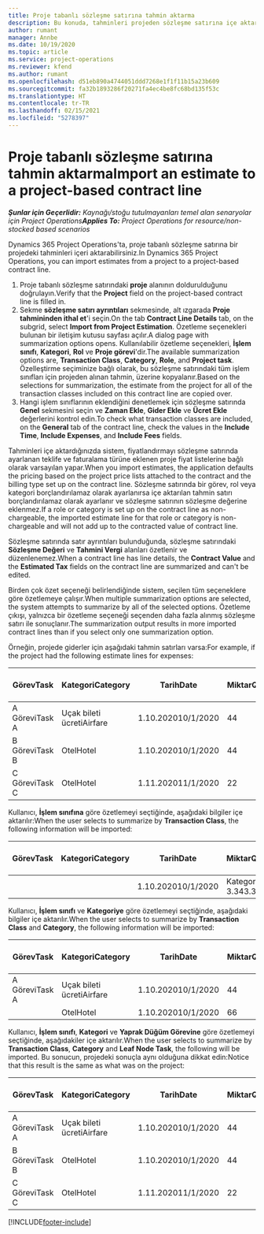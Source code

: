 ```yaml
---
title: Proje tabanlı sözleşme satırına tahmin aktarma
description: Bu konuda, tahminleri projeden sözleşme satırına içe aktarma hakkında bilgiler sağlanmaktadır.
author: rumant
manager: Annbe
ms.date: 10/19/2020
ms.topic: article
ms.service: project-operations
ms.reviewer: kfend
ms.author: rumant
ms.openlocfilehash: d51eb890a4744051ddd7268e1f1f11b15a23b609
ms.sourcegitcommit: fa32b1893286f20271fa4ec4be8fc68bd135f53c
ms.translationtype: HT
ms.contentlocale: tr-TR
ms.lasthandoff: 02/15/2021
ms.locfileid: "5278397"
---
```

# <a name="import-an-estimate-to-a-project-based-contract-line"></a><span data-ttu-id="5f456-103">Proje tabanlı sözleşme satırına tahmin aktarma</span><span class="sxs-lookup"><span data-stu-id="5f456-103">Import an estimate to a project-based contract line</span></span>

<span data-ttu-id="5f456-104">_**Şunlar için Geçerlidir:** Kaynağı/stoğu tutulmayanları temel alan senaryolar için Project Operations_</span><span class="sxs-lookup"><span data-stu-id="5f456-104">_**Applies To:** Project Operations for resource/non-stocked based scenarios_</span></span>

<span data-ttu-id="5f456-105">Dynamics 365 Project Operations'ta, proje tabanlı sözleşme satırına bir projedeki tahminleri içeri aktarabilirsiniz.</span><span class="sxs-lookup"><span data-stu-id="5f456-105">In Dynamics 365 Project Operations, you can import estimates from a project to a project-based contract line.</span></span>

1. <span data-ttu-id="5f456-106">Proje tabanlı sözleşme satırındaki **proje** alanının doldurulduğunu doğrulayın.</span><span class="sxs-lookup"><span data-stu-id="5f456-106">Verify that the **Project** field on the project-based contract line is filled in.</span></span>
2. <span data-ttu-id="5f456-107">Sekme **sözleşme satırı ayrıntıları** sekmesinde, alt ızgarada **Proje tahmininden ithal et**'i seçin.</span><span class="sxs-lookup"><span data-stu-id="5f456-107">On the tab **Contract Line Details** tab, on the subgrid, select **Import from Project Estimation**.</span></span> <span data-ttu-id="5f456-108">Özetleme seçenekleri bulunan bir iletişim kutusu sayfası açılır.</span><span class="sxs-lookup"><span data-stu-id="5f456-108">A dialog page with summarization options opens.</span></span> <span data-ttu-id="5f456-109">Kullanılabilir özetleme seçenekleri, **İşlem sınıfı**, **Kategori**, **Rol** ve **Proje görevi**'dir.</span><span class="sxs-lookup"><span data-stu-id="5f456-109">The available summarization options are, **Transaction Class**, **Category**, **Role**, and **Project task**.</span></span> <span data-ttu-id="5f456-110">Özelleştirme seçiminize bağlı olarak, bu sözleşme satırındaki tüm işlem sınıfları için projeden alınan tahmin, üzerine kopyalanır.</span><span class="sxs-lookup"><span data-stu-id="5f456-110">Based on the selections for summarization, the estimate from the project for all of the transaction classes included on this contract line are copied over.</span></span> 
3. <span data-ttu-id="5f456-111">Hangi işlem sınıflarının eklendiğini denetlemek için sözleşme satırında **Genel** sekmesini seçin ve **Zaman Ekle**, **Gider Ekle** ve **Ücret Ekle** değerlerini kontrol edin.</span><span class="sxs-lookup"><span data-stu-id="5f456-111">To check what transaction classes are included, on the **General** tab of the contract line, check the values in the **Include Time**, **Include Expenses**, and **Include Fees** fields.</span></span>

<span data-ttu-id="5f456-112">Tahminleri içe aktardığınızda sistem, fiyatlandırmayı sözleşme satırında ayarlanan teklife ve faturalama türüne eklenen proje fiyat listelerine bağlı olarak varsayılan yapar.</span><span class="sxs-lookup"><span data-stu-id="5f456-112">When you import estimates, the application defaults the pricing based on the project price lists attached to the contract and the billing type set up on the contract line.</span></span> <span data-ttu-id="5f456-113">Sözleşme satırında bir görev, rol veya kategori borçlandırılamaz olarak ayarlanırsa içe aktarılan tahmin satırı borçlandırılamaz olarak ayarlanır ve sözleşme satırının sözleşme değerine eklenmez.</span><span class="sxs-lookup"><span data-stu-id="5f456-113">If a role or category is set up on the contract line as non-chargeable, the imported estimate line for that role or category is non-chargeable and will not add up to the contracted value of contract line.</span></span>

<span data-ttu-id="5f456-114">Sözleşme satırında satır ayrıntıları bulunduğunda, sözleşme satırındaki **Sözleşme Değeri** ve **Tahmini Vergi** alanları özetlenir ve düzenlenemez.</span><span class="sxs-lookup"><span data-stu-id="5f456-114">When a contract line has line details, the **Contract Value** and the **Estimated Tax** fields on the contract line are summarized and can't be edited.</span></span>

<span data-ttu-id="5f456-115">Birden çok özet seçeneği belirlendiğinde sistem, seçilen tüm seçeneklere göre özetlemeye çalışır.</span><span class="sxs-lookup"><span data-stu-id="5f456-115">When multiple summarization options are selected, the system attempts to summarize by all of the selected options.</span></span> <span data-ttu-id="5f456-116">Özetleme çıkışı, yalnızca bir özetleme seçeneği seçenden daha fazla alınmış sözleşme satırı ile sonuçlanır.</span><span class="sxs-lookup"><span data-stu-id="5f456-116">The summarization output results in more imported contract lines than if you select only one summarization option.</span></span>

<span data-ttu-id="5f456-117">Örneğin, projede giderler için aşağıdaki tahmin satırları varsa:</span><span class="sxs-lookup"><span data-stu-id="5f456-117">For example, if the project had the following estimate lines for expenses:</span></span>

| <span data-ttu-id="5f456-118">Görev</span><span class="sxs-lookup"><span data-stu-id="5f456-118">Task</span></span> | <span data-ttu-id="5f456-119">Kategori</span><span class="sxs-lookup"><span data-stu-id="5f456-119">Category</span></span> | <span data-ttu-id="5f456-120">Tarih</span><span class="sxs-lookup"><span data-stu-id="5f456-120">Date</span></span> | <span data-ttu-id="5f456-121">Miktar</span><span class="sxs-lookup"><span data-stu-id="5f456-121">Quantity</span></span> | <span data-ttu-id="5f456-122">Birim fiyatı</span><span class="sxs-lookup"><span data-stu-id="5f456-122">Unit price</span></span> | <span data-ttu-id="5f456-123">Miktar</span><span class="sxs-lookup"><span data-stu-id="5f456-123">Amount</span></span> |
| --- | --- | --- | --- | --- | --- |
| <span data-ttu-id="5f456-124">A Görevi</span><span class="sxs-lookup"><span data-stu-id="5f456-124">Task A</span></span> | <span data-ttu-id="5f456-125">Uçak bileti ücreti</span><span class="sxs-lookup"><span data-stu-id="5f456-125">Airfare</span></span> | <span data-ttu-id="5f456-126">1.10.2020</span><span class="sxs-lookup"><span data-stu-id="5f456-126">10/1/2020</span></span> | <span data-ttu-id="5f456-127">4</span><span class="sxs-lookup"><span data-stu-id="5f456-127">4</span></span> | <span data-ttu-id="5f456-128">400</span><span class="sxs-lookup"><span data-stu-id="5f456-128">400</span></span> | <span data-ttu-id="5f456-129">1600</span><span class="sxs-lookup"><span data-stu-id="5f456-129">1600</span></span> |
| <span data-ttu-id="5f456-130">B Görevi</span><span class="sxs-lookup"><span data-stu-id="5f456-130">Task B</span></span> | <span data-ttu-id="5f456-131">Otel</span><span class="sxs-lookup"><span data-stu-id="5f456-131">Hotel</span></span> | <span data-ttu-id="5f456-132">1.10.2020</span><span class="sxs-lookup"><span data-stu-id="5f456-132">10/1/2020</span></span> | <span data-ttu-id="5f456-133">4</span><span class="sxs-lookup"><span data-stu-id="5f456-133">4</span></span> | <span data-ttu-id="5f456-134">200</span><span class="sxs-lookup"><span data-stu-id="5f456-134">200</span></span> | <span data-ttu-id="5f456-135">800</span><span class="sxs-lookup"><span data-stu-id="5f456-135">800</span></span> |
| <span data-ttu-id="5f456-136">C Görevi</span><span class="sxs-lookup"><span data-stu-id="5f456-136">Task C</span></span> | <span data-ttu-id="5f456-137">Otel</span><span class="sxs-lookup"><span data-stu-id="5f456-137">Hotel</span></span> | <span data-ttu-id="5f456-138">1.11.2020</span><span class="sxs-lookup"><span data-stu-id="5f456-138">11/1/2020</span></span> | <span data-ttu-id="5f456-139">2</span><span class="sxs-lookup"><span data-stu-id="5f456-139">2</span></span> | <span data-ttu-id="5f456-140">200</span><span class="sxs-lookup"><span data-stu-id="5f456-140">200</span></span> | <span data-ttu-id="5f456-141">400</span><span class="sxs-lookup"><span data-stu-id="5f456-141">400</span></span> |

<span data-ttu-id="5f456-142">Kullanıcı, **İşlem sınıfına** göre özetlemeyi seçtiğinde, aşağıdaki bilgiler içe aktarılır:</span><span class="sxs-lookup"><span data-stu-id="5f456-142">When the user selects to summarize by **Transaction Class**, the following information will be imported:</span></span>

| <span data-ttu-id="5f456-143">Görev</span><span class="sxs-lookup"><span data-stu-id="5f456-143">Task</span></span> | <span data-ttu-id="5f456-144">Kategori</span><span class="sxs-lookup"><span data-stu-id="5f456-144">Category</span></span> | <span data-ttu-id="5f456-145">Tarih</span><span class="sxs-lookup"><span data-stu-id="5f456-145">Date</span></span> | <span data-ttu-id="5f456-146">Miktar</span><span class="sxs-lookup"><span data-stu-id="5f456-146">Quantity</span></span> | <span data-ttu-id="5f456-147">Birim fiyatı</span><span class="sxs-lookup"><span data-stu-id="5f456-147">Unit price</span></span> | <span data-ttu-id="5f456-148">Miktar</span><span class="sxs-lookup"><span data-stu-id="5f456-148">Amount</span></span> |
| --- | --- | --- | --- | --- | --- |
| &nbsp;  | &nbsp;  | <span data-ttu-id="5f456-149">1.10.2020</span><span class="sxs-lookup"><span data-stu-id="5f456-149">10/1/2020</span></span> | <span data-ttu-id="5f456-150">Kategori 3.34</span><span class="sxs-lookup"><span data-stu-id="5f456-150">3.34</span></span> | <span data-ttu-id="5f456-151">840</span><span class="sxs-lookup"><span data-stu-id="5f456-151">840</span></span> | <span data-ttu-id="5f456-152">Kategori 2800</span><span class="sxs-lookup"><span data-stu-id="5f456-152">2800</span></span> |

<span data-ttu-id="5f456-153">Kullanıcı, **İşlem sınıfı** ve **Kategoriye** göre özetlemeyi seçtiğinde, aşağıdaki bilgiler içe aktarılır.</span><span class="sxs-lookup"><span data-stu-id="5f456-153">When the user selects to summarize by **Transaction Class** and **Category**, the following information will be imported:</span></span>

| <span data-ttu-id="5f456-154">Görev</span><span class="sxs-lookup"><span data-stu-id="5f456-154">Task</span></span> | <span data-ttu-id="5f456-155">Kategori</span><span class="sxs-lookup"><span data-stu-id="5f456-155">Category</span></span> | <span data-ttu-id="5f456-156">Tarih</span><span class="sxs-lookup"><span data-stu-id="5f456-156">Date</span></span> | <span data-ttu-id="5f456-157">Miktar</span><span class="sxs-lookup"><span data-stu-id="5f456-157">Quantity</span></span> | <span data-ttu-id="5f456-158">Birim fiyatı</span><span class="sxs-lookup"><span data-stu-id="5f456-158">Unit price</span></span> | <span data-ttu-id="5f456-159">Miktar</span><span class="sxs-lookup"><span data-stu-id="5f456-159">Amount</span></span> |
| --- | --- | --- | --- | --- | --- |
| <span data-ttu-id="5f456-160">A Görevi</span><span class="sxs-lookup"><span data-stu-id="5f456-160">Task A</span></span> | <span data-ttu-id="5f456-161">Uçak bileti ücreti</span><span class="sxs-lookup"><span data-stu-id="5f456-161">Airfare</span></span> | <span data-ttu-id="5f456-162">1.10.2020</span><span class="sxs-lookup"><span data-stu-id="5f456-162">10/1/2020</span></span> | <span data-ttu-id="5f456-163">4</span><span class="sxs-lookup"><span data-stu-id="5f456-163">4</span></span> | <span data-ttu-id="5f456-164">400</span><span class="sxs-lookup"><span data-stu-id="5f456-164">400</span></span> | <span data-ttu-id="5f456-165">1600</span><span class="sxs-lookup"><span data-stu-id="5f456-165">1600</span></span> |
| &nbsp;  | <span data-ttu-id="5f456-166">Otel</span><span class="sxs-lookup"><span data-stu-id="5f456-166">Hotel</span></span> | <span data-ttu-id="5f456-167">1.10.2020</span><span class="sxs-lookup"><span data-stu-id="5f456-167">10/1/2020</span></span> | <span data-ttu-id="5f456-168">6</span><span class="sxs-lookup"><span data-stu-id="5f456-168">6</span></span> | <span data-ttu-id="5f456-169">200</span><span class="sxs-lookup"><span data-stu-id="5f456-169">200</span></span> | <span data-ttu-id="5f456-170">1200</span><span class="sxs-lookup"><span data-stu-id="5f456-170">1200</span></span> |

<span data-ttu-id="5f456-171">Kullanıcı, **İşlem sınıfı**, **Kategori** ve **Yaprak Düğüm Görevine** göre özetlemeyi seçtiğinde, aşağıdakiler içe aktarılır.</span><span class="sxs-lookup"><span data-stu-id="5f456-171">When the user selects to summarize by **Transaction Class**, **Category** and **Leaf Node Task**, the following will be imported.</span></span> <span data-ttu-id="5f456-172">Bu sonucun, projedeki sonuçla aynı olduğuna dikkat edin:</span><span class="sxs-lookup"><span data-stu-id="5f456-172">Notice that this result is the same as what was on the project:</span></span>

| <span data-ttu-id="5f456-173">Görev</span><span class="sxs-lookup"><span data-stu-id="5f456-173">Task</span></span> | <span data-ttu-id="5f456-174">Kategori</span><span class="sxs-lookup"><span data-stu-id="5f456-174">Category</span></span> | <span data-ttu-id="5f456-175">Tarih</span><span class="sxs-lookup"><span data-stu-id="5f456-175">Date</span></span> | <span data-ttu-id="5f456-176">Miktar</span><span class="sxs-lookup"><span data-stu-id="5f456-176">Quantity</span></span> | <span data-ttu-id="5f456-177">Birim fiyatı</span><span class="sxs-lookup"><span data-stu-id="5f456-177">Unit price</span></span> | <span data-ttu-id="5f456-178">Miktar</span><span class="sxs-lookup"><span data-stu-id="5f456-178">Amount</span></span> |
| --- | --- | --- | --- | --- | --- |
| <span data-ttu-id="5f456-179">A Görevi</span><span class="sxs-lookup"><span data-stu-id="5f456-179">Task A</span></span> | <span data-ttu-id="5f456-180">Uçak bileti ücreti</span><span class="sxs-lookup"><span data-stu-id="5f456-180">Airfare</span></span> | <span data-ttu-id="5f456-181">1.10.2020</span><span class="sxs-lookup"><span data-stu-id="5f456-181">10/1/2020</span></span> | <span data-ttu-id="5f456-182">4</span><span class="sxs-lookup"><span data-stu-id="5f456-182">4</span></span> | <span data-ttu-id="5f456-183">400</span><span class="sxs-lookup"><span data-stu-id="5f456-183">400</span></span> | <span data-ttu-id="5f456-184">1600</span><span class="sxs-lookup"><span data-stu-id="5f456-184">1600</span></span> |
| <span data-ttu-id="5f456-185">B Görevi</span><span class="sxs-lookup"><span data-stu-id="5f456-185">Task B</span></span> | <span data-ttu-id="5f456-186">Otel</span><span class="sxs-lookup"><span data-stu-id="5f456-186">Hotel</span></span> | <span data-ttu-id="5f456-187">1.10.2020</span><span class="sxs-lookup"><span data-stu-id="5f456-187">10/1/2020</span></span> | <span data-ttu-id="5f456-188">4</span><span class="sxs-lookup"><span data-stu-id="5f456-188">4</span></span> | <span data-ttu-id="5f456-189">200</span><span class="sxs-lookup"><span data-stu-id="5f456-189">200</span></span> | <span data-ttu-id="5f456-190">800</span><span class="sxs-lookup"><span data-stu-id="5f456-190">800</span></span> |
| <span data-ttu-id="5f456-191">C Görevi</span><span class="sxs-lookup"><span data-stu-id="5f456-191">Task C</span></span> | <span data-ttu-id="5f456-192">Otel</span><span class="sxs-lookup"><span data-stu-id="5f456-192">Hotel</span></span> | <span data-ttu-id="5f456-193">1.11.2020</span><span class="sxs-lookup"><span data-stu-id="5f456-193">11/1/2020</span></span> | <span data-ttu-id="5f456-194">2</span><span class="sxs-lookup"><span data-stu-id="5f456-194">2</span></span> | <span data-ttu-id="5f456-195">200</span><span class="sxs-lookup"><span data-stu-id="5f456-195">200</span></span> | <span data-ttu-id="5f456-196">400</span><span class="sxs-lookup"><span data-stu-id="5f456-196">400</span></span> |


[!INCLUDE[footer-include](../includes/footer-banner.md)]